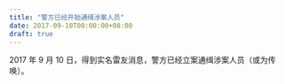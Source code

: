```yaml
---
title: "警方已经开始通缉涉案人员"
date: 2017-09-10T00:00:00+08:00
draft: true
---
```


2017 年 9 月 10 日，得到实名雷友消息，警方已经立案通缉涉案人员（或为传唤）。